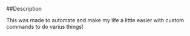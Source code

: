 ##Description

This was made to automate and make my life a little easier with custom commands to do varius things!
